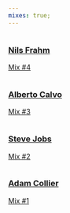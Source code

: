 ```yaml
---
mixes: true;
---
```


<a href="https://open.spotify.com/user/vugk8qhstm54hhp6kz6o8ageo/playlist/5jgaOjcQSUxx5PYDiWxAlB">
    <div>
        <img src="https://i.scdn.co/image/899cd79d2dc9a87aed86629c651aff5244af8bf8" alt="">
        <h3>Nils Frahm</h3>
        <p>Mix #4</p>
    </div>
</a>

<a href="https://open.spotify.com/user/vugk8qhstm54hhp6kz6o8ageo/playlist/5tKa5unhUSFQzOQV0YpOHC">
    <div>
        <img src="https://i.scdn.co/image/a68a373f45468aa80785824646992724f74f8cce" alt="">
        <h3>Alberto Calvo</h3>
        <p>Mix #3</p>
    </div>
</a>

<a href="https://open.spotify.com/user/vugk8qhstm54hhp6kz6o8ageo/playlist/5FUkIcyAIk2KM9NdkXIDrC">
    <div>
        <img src="https://i.scdn.co/image/70ca2229ba3d46a3f766e07a8cc705178cf9384a" alt="">
        <h3>Steve Jobs</h3>
        <p>Mix #2</p>
    </div>
</a>

<a href="https://open.spotify.com/user/vugk8qhstm54hhp6kz6o8ageo/playlist/3Q8oUJzzxCkTx2469e9eoE">
    <div>
        <img src="https://i.scdn.co/image/e3ebf86c4ebec52217f9cd380531280561a566d9" alt="">
        <h3>Adam Collier</h3>
        <p>Mix #1</p>
    </div>
</a>

<!-- more -->
